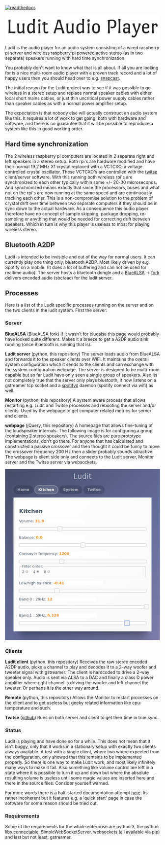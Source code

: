 [![readthedocs](https://readthedocs.org/projects/ludit/badge/?version=latest)](https://ludit.readthedocs.io/en/latest/?badge=latest)

<p align="center"><img src="artwork/title.png"></p>

Ludit is the audio player for an audio system consisting of a wired raspberry pi server and wireless raspberry pi powered active stereo (as in two separate) speakers running with hard time synchronization.

You probably don't want to know what that is all about. If all you are looking for is a nice multi-room audio player with a proven track record and a lot of happy users then you should head over to e.g. [snapcast](https://github.com/badaix/snapcast). 

The initial reason for the Ludit project was to see if it was possible to go wireless in a stereo setup and replace normal speaker cables with either local short mains cables, or just thin uncritical power supply cables rather than speaker cables as with a normal power amplifier setup. 

The expectation is that nobody else will actually construct an audio system like this. It requires a lot of work to get going, both with hardware and software, and there is no guarantee that it will be possible to  reproduce a system like this in good working order.

## Hard time synchronization
The 2 wireless raspberry pi computers are located in 2 separate right and left speakers in a stereo setup. Both rpi's are hardware modified and have their normal 19.2 MHz X1 crystal replaced with a VCTCXO, a voltage controlled crystal oscillator. These VCTCXO's are controlled with the [twitse](https://github.com/bjerrep/twitse) client/server software. With this running both wireless rpi's are synchronized to each other typically within some +/- 20-30 microseconds. And synchronized means exactly that since the processors, buses and what not on the rpi's are now running at the same speed and are continuously tracking each other. This is a non-compromise solution to the problem of crystal drift over time between two separate computers if they should be in sync down to the actual hardware. As a consequence this audio player therefore have no concept of sample skipping, package dropping, re-sampling or anything that would be needed for correcting drift between speakers. Which in turn is why this player is useless to most for playing wireless stereo.

## Bluetooth A2DP
Ludit is intended to be invisible and out of the way for normal users. It can currently play one thing only, bluetooth A2DP. Most likely driven by e.g. Spotify on a mobile. (It does a lot of buffering and can not be used for realtime audio). The server hosts a bluetooth dongle and a [BlueALSA](https://github.com/Arkq/bluez-alsa) -> [fork](https://github.com/bjerrep/bluez-alsa) delivers encoded audio (sbc/aac) for the ludit server.

## Processes

Here is a list of the Ludit specific processes running on the server and on the two clients in the ludit system. First the server:

### Server

**BlueALSA** ([BlueALSA fork](https://github.com/bjerrep/bluez-alsa))
If it wasn't for bluealsa this page would probably have looked quite different. Makes it a breeze to get a A2DP audio sink running (once Bluetooth is running that is).

**Ludit server** (python, this repository)
The server loads audio from BlueALSA and forwards it to the speaker clients over WiFi. It maintains the overall system configuration which it sends to the clients and can exchange with the system configuration webpage. The server is designed to be multi-room capable but so far Ludit have only seen a single group of speakers. 
Also its not completely true that the server only plays bluetooth, it now listens on a gstreamer tcp socket and a [spotifyd](https://github.com/Spotifyd/spotifyd) daemon (spotify connect via wifi) as well.

**Monitor** (python, this repository)
A system aware process that allows restarting e.g. Ludit and Twitse processes and rebooting the server and/or clients. Used by the webpage to get computer related metrics for server and clients.

**webpage** (jQuery, this repository)
A homepage that allows fine-tuning of the loudspeaker internals. The following image is for configuring a group (containing 2 stereo speakers). The source files are pure prototype implementations, don't go there. For anyone that has calculated and constructed a passive crossover and then thought it could be funny to move the crossover frequency 200 Hz then a slider probably sounds attractive. The webpage is client side only and connects to the Ludit server, Monitor server and the Twitse server via websockets.

<p align="center"><img src="artwork/web_group_setup.png"></p>

### Clients

**Ludit client** (python, this repository)
Receives the raw stereo encoded A2DP audio, picks a channel to play and decodes it to a 2-way woofer and tweeter signal with gstreamer. The client is hardcoded to drive a 2-way speaker only. Audio is sent via ALSA to a DAC and finally a class D power amplifier where right channel is driving the woofer and left channel the tweeter. Or perhaps it is the other way around.

**Remote** (python, this repository)
Allows the Monitor to restart processes on the client and to get useless but geeky related information like cpu-temperature and such.


**Twitse** ([github](https://github.com/bjerrep/twitse))
Runs on both server and client to get their time in true sync.

### Status

Ludit is playing and have done so for a while. This does not mean that it isn't buggy, only that it works in a stationary setup with exactly two clients always available. A test with a single client, where two where expected from the configuration, only showed that this remains to be implemented properly. So there is one way to make Ludit work, and most likely infinitely many ways to make it fail.
Also something like volume control are left in a state where it is possible to turn it up and down but where the absolute resulting volume is useless until some magic values are inserted here and there in the source files. Consider yourself warned.

For more words there is a half-started documentation attempt [here](https://ludit.readthedocs.io/en/latest/). Its rather incoherent but it features e.g. a 'quick start' page in case the software for some reason should be tried out.

### Requirements

Some of the requirements for the whole enterprise are python 3, the python libs [connectable](https://github.com/timothycrosley/connectable), SimpleWebSocketServer, websockets (all available via pip) and last but not least, gstreamer. 



